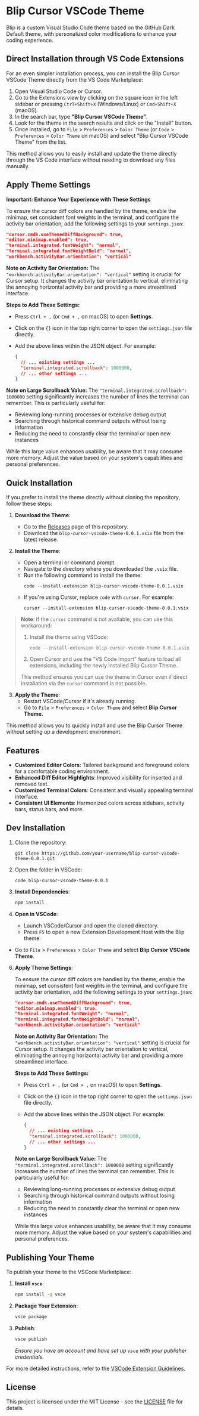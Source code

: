 # Blip Cursor VSCode Theme

Blip is a custom Visual Studio Code theme based on the GitHub Dark Default theme, with personalized color modifications to enhance your coding experience.

## Direct Installation through VS Code Extensions

For an even simpler installation process, you can install the Blip Cursor VSCode Theme directly from the VS Code Marketplace:

1. Open Visual Studio Code or Cursor.
2. Go to the Extensions view by clicking on the square icon in the left sidebar or pressing `Ctrl+Shift+X` (Windows/Linux) or `Cmd+Shift+X` (macOS).
3. In the search bar, type **"Blip Cursor VSCode Theme"**.
4. Look for the theme in the search results and click on the "Install" button.
5. Once installed, go to `File` > `Preferences` > `Color Theme` (or `Code` > `Preferences` > `Color Theme` on macOS) and select "Blip Cursor VSCode Theme" from the list.

This method allows you to easily install and update the theme directly through the VS Code interface without needing to download any files manually.

## Apply Theme Settings

**Important: Enhance Your Experience with These Settings**

To ensure the cursor diff colors are handled by the theme, enable the minimap, set consistent font weights in the terminal, and configure the activity bar orientation, add the following settings to your `settings.json`:

```json
"cursor.cmdk.useThemedDiffBackground": true,
"editor.minimap.enabled": true,
"terminal.integrated.fontWeight": "normal",
"terminal.integrated.fontWeightBold": "normal",
"workbench.activityBar.orientation": "vertical"
```

**Note on Activity Bar Orientation:**
The `"workbench.activityBar.orientation": "vertical"` setting is crucial for Cursor setup. It changes the activity bar orientation to vertical, eliminating the annoying horizontal activity bar and providing a more streamlined interface.

**Steps to Add These Settings:**

- Press `Ctrl + ,` (or `Cmd + ,` on macOS) to open **Settings**.
- Click on the `{}` icon in the top right corner to open the `settings.json` file directly.
- Add the above lines within the JSON object. For example:

  ```json
  {
    // ... existing settings ...
    "terminal.integrated.scrollback": 1000000,
    // ... other settings ...
  }
  ```

**Note on Large Scrollback Value:**
The `"terminal.integrated.scrollback": 1000000` setting significantly increases the number of lines the terminal can remember. This is particularly useful for:
- Reviewing long-running processes or extensive debug output
- Searching through historical command outputs without losing information
- Reducing the need to constantly clear the terminal or open new instances

While this large value enhances usability, be aware that it may consume more memory. Adjust the value based on your system's capabilities and personal preferences.

## Quick Installation

If you prefer to install the theme directly without cloning the repository, follow these steps:

1. **Download the Theme**:
   - Go to the [Releases](https://github.com/b1ip/blip-cursor-vscode-theme/tree/v0.0.1/releases/) page of this repository.
   - Download the `blip-cursor-vscode-theme-0.0.1.vsix` file from the latest release.

2. **Install the Theme**:
   - Open a terminal or command prompt.
   - Navigate to the directory where you downloaded the `.vsix` file.
   - Run the following command to install the theme:
     ```
     code --install-extension blip-cursor-vscode-theme-0.0.1.vsix
     ```
   - If you're using Cursor, replace `code` with `cursor`. For example:
     ```
     cursor --install-extension blip-cursor-vscode-theme-0.0.1.vsix
     ```

> **Note**: If the `cursor` command is not available, you can use this workaround:
> 1. Install the theme using VSCode:
>    ```
>    code --install-extension blip-cursor-vscode-theme-0.0.1.vsix
>    ```
> 2. Open Cursor and use the "VS Code Import" feature to load all extensions, including the newly installed Blip Cursor Theme.
>
> This method ensures you can use the theme in Cursor even if direct installation via the `cursor` command is not possible.


3. **Apply the Theme**:
   - Restart VSCode/Cursor if it's already running.
   - Go to `File` > `Preferences` > `Color Theme` and select **Blip Cursor Theme**.

This method allows you to quickly install and use the Blip Cursor Theme without setting up a development environment.


## Features

- **Customized Editor Colors**: Tailored background and foreground colors for a comfortable coding environment.
- **Enhanced Diff Editor Highlights**: Improved visibility for inserted and removed text.
- **Customized Terminal Colors**: Consistent and visually appealing terminal interface.
- **Consistent UI Elements**: Harmonized colors across sidebars, activity bars, status bars, and more.

## Dev Installation

1. Clone the repository:
   ```shell
   git clone https://github.com/your-username/blip-cursor-vscode-theme-0.0.1.git
   ```

2. Open the folder in VSCode:
   ```shell
   code blip-cursor-vscode-theme-0.0.1
   ```

3. **Install Dependencies**:
   ```bash
   npm install
   ```

4. **Open in VSCode**:
   - Launch VSCode/Cursor and open the cloned directory.
   - Press `F5` to open a new Extension Development Host with the Blip theme.

- Go to `File` > `Preferences` > `Color Theme` and select **Blip Cursor VSCode Theme**.

6. **Apply Theme Settings**:
   
   To ensure the cursor diff colors are handled by the theme, enable the minimap, set consistent font weights in the terminal, and configure the activity bar orientation, add the following settings to your `settings.json`:
   
   ```json
   "cursor.cmdk.useThemedDiffBackground": true,
   "editor.minimap.enabled": true,
   "terminal.integrated.fontWeight": "normal",
   "terminal.integrated.fontWeightBold": "normal",
   "workbench.activityBar.orientation": "vertical"
   ```
   
   **Note on Activity Bar Orientation:**
   The `"workbench.activityBar.orientation": "vertical"` setting is crucial for Cursor setup. It changes the activity bar orientation to vertical, eliminating the annoying horizontal activity bar and providing a more streamlined interface.

   **Steps to Add These Settings:**

   - Press `Ctrl + ,` (or `Cmd + ,` on macOS) to open **Settings**.
   - Click on the `{}` icon in the top right corner to open the `settings.json` file directly.
   - Add the above lines within the JSON object. For example:

     ```json
     {
       // ... existing settings ...
       "terminal.integrated.scrollback": 1000000,
       // ... other settings ...
     }
     ```

   **Note on Large Scrollback Value:**
   The `"terminal.integrated.scrollback": 1000000` setting significantly increases the number of lines the terminal can remember. This is particularly useful for:
   - Reviewing long-running processes or extensive debug output
   - Searching through historical command outputs without losing information
   - Reducing the need to constantly clear the terminal or open new instances

   While this large value enhances usability, be aware that it may consume more memory. Adjust the value based on your system's capabilities and personal preferences.

## Publishing Your Theme

To publish your theme to the VSCode Marketplace:

1. **Install `vsce`**:
   ```bash
   npm install -g vsce
   ```

2. **Package Your Extension**:
   ```bash
   vsce package
   ```

3. **Publish**:
   ```bash
   vsce publish
   ```
   *Ensure you have an account and have set up `vsce` with your publisher credentials.*

For more detailed instructions, refer to the [VSCode Extension Guidelines](https://code.visualstudio.com/api/working-with-extensions/publishing-extension).

## License

This project is licensed under the MIT License - see the [LICENSE](https://github.com/b1ip/blip-cursor-vscode-theme/blob/main/LICENSE) file for details.
